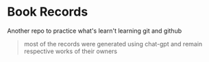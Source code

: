 # Book Records

Another repo to practice what's learn't learning git and github

> most of the records were generated using chat-gpt and remain respective works of their owners
